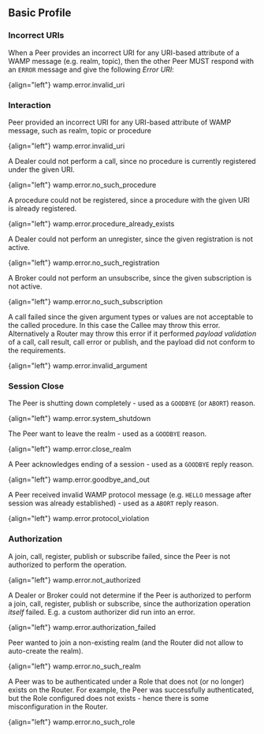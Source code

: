 ## Basic Profile

### Incorrect URIs

When a Peer provides an incorrect URI for any URI-based attribute of a WAMP message (e.g. realm, topic), then the other Peer MUST respond with an `ERROR` message and give the following *Error URI*:

{align="left"}
        wamp.error.invalid_uri


### Interaction

Peer provided an incorrect URI for any URI-based attribute of WAMP message, such as realm, topic or procedure

{align="left"}
        wamp.error.invalid_uri

A Dealer could not perform a call, since no procedure is currently registered under the given URI.

{align="left"}
        wamp.error.no_such_procedure

A procedure could not be registered, since a procedure with the given URI is already registered.

{align="left"}
        wamp.error.procedure_already_exists

A Dealer could not perform an unregister, since the given registration is not active.

{align="left"}
        wamp.error.no_such_registration

A Broker could not perform an unsubscribe, since the given subscription is not active.

{align="left"}
        wamp.error.no_such_subscription

A call failed since the given argument types or values are not acceptable to the called procedure. In this case the Callee may throw this error. Alternatively a Router may throw this error if it performed *payload validation* of a call, call result, call error or publish, and the payload did not conform to the requirements.

{align="left"}
        wamp.error.invalid_argument

### Session Close

The Peer is shutting down completely - used as a `GOODBYE` (or `ABORT`) reason.

{align="left"}
        wamp.error.system_shutdown

The Peer want to leave the realm - used as a `GOODBYE` reason.

{align="left"}
        wamp.error.close_realm

A Peer acknowledges ending of a session - used as a `GOODBYE` reply reason.

{align="left"}
        wamp.error.goodbye_and_out

A Peer received invalid WAMP protocol message (e.g. `HELLO` message after session was already established) - used as a `ABORT` reply reason.

{align="left"}
        wamp.error.protocol_violation

### Authorization

A join, call, register, publish or subscribe failed, since the Peer is not authorized to perform the operation.

{align="left"}
        wamp.error.not_authorized

A Dealer or Broker could not determine if the Peer is authorized to perform a join, call, register, publish or subscribe, since the authorization operation *itself* failed. E.g. a custom authorizer did run into an error.

{align="left"}
        wamp.error.authorization_failed

Peer wanted to join a non-existing realm (and the Router did not allow to auto-create the realm).

{align="left"}
        wamp.error.no_such_realm

A Peer was to be authenticated under a Role that does not (or no longer) exists on the Router. For example, the Peer was successfully authenticated, but the Role configured does not exists - hence there is some misconfiguration in the Router.

{align="left"}
        wamp.error.no_such_role
